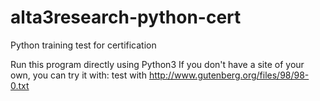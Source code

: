 # alta3research-python-cert
Python training test for certification

Run this program directly using Python3
If you don't have a site of your own, you can try it with:
  test with http://www.gutenberg.org/files/98/98-0.txt
